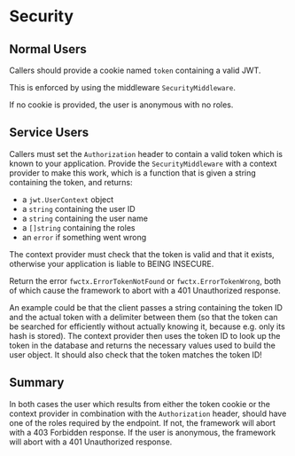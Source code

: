 # Security

## Normal Users

Callers should provide a cookie named `token` containing a valid JWT.

This is enforced by using the middleware `SecurityMiddleware`.

If no cookie is provided, the user is anonymous with no roles.

## Service Users

Callers must set the `Authorization` header to contain a valid token which is known to your application.
Provide the `SecurityMiddleware` with a context provider to make this work, 
which is a function that is given a string containing the token, and returns:

- a `jwt.UserContext` object
- a `string` containing the user ID
- a `string` containing the user name
- a `[]string` containing the roles
- an `error` if something went wrong

The context provider must check that the token is valid and that it exists, otherwise your application is liable to BEING INSECURE.

Return the error `fwctx.ErrorTokenNotFound` or `fwctx.ErrorTokenWrong`, both of which cause the framework to abort with a 401 Unauthorized response.

An example could be
that the client passes a string containing the token ID and the actual token with a delimiter between them (so that the token
can be searched for efficiently without actually knowing it, because e.g. only its hash is stored). The context provider
then uses the token ID to look up the token in the database and returns the necessary values used to build the user object. It should also check that the token matches the token ID!

## Summary

In both cases the user which results from either the token cookie or the context provider in combination with the `Authorization` header, should have one of the roles required by the endpoint. If not, the framework will abort with a 403 Forbidden response. If the user is anonymous, the framework will abort with a 401 Unauthorized response.
